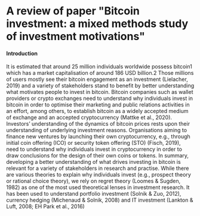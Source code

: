 # A review of paper "Bitcoin investment: a mixed methods study of investment motivations"

#### Introduction
It is estimated that around 25 million individuals worldwide possess bitcoin1 which has a market capitalisation of around 186 USD billion.2 Those millions 
of users mostly see their bitcoin engagement as an investment (Lielacher, 2019) and a variety of stakeholders stand to benefit by better understanding what 
motivates people to invest in bitcoin. Bitcoin companies such as wallet providers or crypto exchanges need 
to understand why individuals invest in bitcoin in order to optimise their marketing and public relations 
activities in an effort, among others, to establish bitcoin as a widely accepted medium of exchange and an 
accepted cryptocurrency (Mattke et al., 2020). 
Investors’ understanding of the dynamics of bitcoin prices rests upon their understanding of underlying investment reasons. Organisations aiming to finance new ventures by launching their own cryptocurrency, e.g., through initial coin offering (ICO) or security 
token offering (STO) (Fisch, 2019), need to understand why individuals invest in cryptocurrency in order to draw conclusions for the design of their own coins or tokens. In summary, developing a better understanding of what drives investing in bitcoin is relevant for a variety of stakeholders in 
research and practise.
While there are various theories to explain why individuals invest (e.g., prospect theory or rational choice theory), we rely on regret theory (Loomes & 
Sugden, 1982) as one of the most used theoretical lenses in investment research. It has been used to understand portfolio investment (Solnik & Zuo, 2012), currency hedging (Michenaud & Solnik, 2008) and IT investment (Lankton & Luft, 2008; EH Park et al., 2016)
